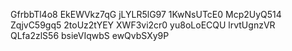 GfrbbTl4o8
EkEWVkz7qG
jLYLR5lG97
1KwNsUTcE0
Mcp2UyQ514
ZqjvC59gq5
2toUz2tYEY
XWF3vi2cr0
yu8oLoECQU
lrvtUgnzVR
QLfa2zlS56
bsieVIqwbS
ewQvbSXy9P
